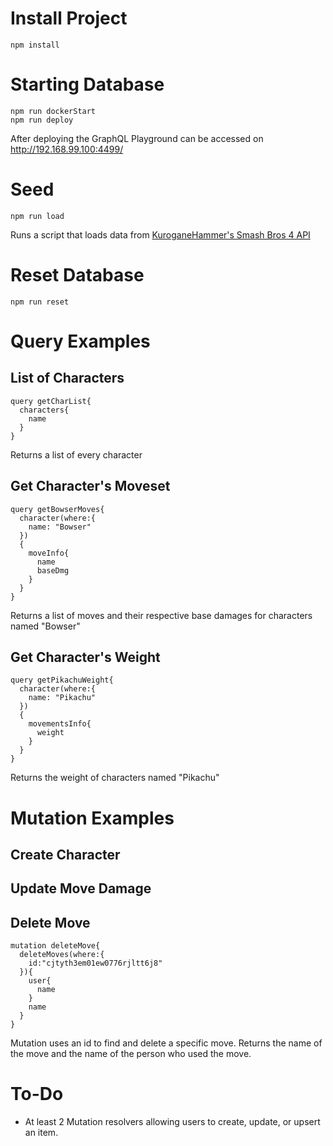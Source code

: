 # Install Project
```
npm install
```
# Starting Database
```
npm run dockerStart
npm run deploy
```
After deploying the GraphQL Playground can be accessed on http://192.168.99.100:4499/
# Seed
```
npm run load
```
Runs a script that loads data from [KuroganeHammer's Smash Bros 4 API](https://github.com/Frannsoft/FrannHammer/wiki)
# Reset Database
```
npm run reset
```
# Query Examples
## List of Characters
```
query getCharList{
  characters{
    name
  }
}
```
Returns a list of every character
## Get Character's Moveset
```
query getBowserMoves{
  character(where:{
    name: "Bowser"
  })
  {
    moveInfo{
      name
      baseDmg
    }
  }
}
```
Returns a list of moves and their respective base damages for characters named "Bowser"
## Get Character's Weight
```
query getPikachuWeight{
  character(where:{
    name: "Pikachu"
  })
  {
    movementsInfo{
      weight
    }
  }
}
```
Returns the weight of characters named "Pikachu"
# Mutation Examples
## Create Character

## Update Move Damage

## Delete Move
```
mutation deleteMove{
  deleteMoves(where:{
    id:"cjtyth3em01ew0776rjltt6j8"
  }){
    user{
      name
    }
    name
  }
}
```
Mutation uses an id to find and delete a specific move. Returns the name of the move and the name of the person who used the move.
# To-Do
- At least 2 Mutation resolvers allowing users to create, update, or upsert an item.